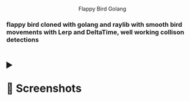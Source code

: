<p align='center'>Flappy Bird Golang</p>
<h3>flappy bird cloned with golang and raylib with smooth bird movements with Lerp and DeltaTime, well working collison detections</h3>

<h1> 
<details>
    <summary><p>
    📸 Screenshots
    </p></summary>
    <p>
        <img src="https://raw.githubusercontent.com/SpitfireGG/GOflappy/main/assets/menu.png", alt = "wtf">
        <img src="https://raw.githubusercontent.com/SpitfireGG/GOflappy/main/assets/birdmove.png", alt = "wtf">
        <img src="https://raw.githubusercontent.com/SpitfireGG/GOflappy/main/assets/dead.png", alt = "wtf">
    </p>
</details>
